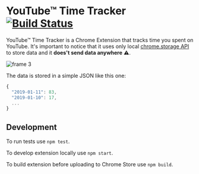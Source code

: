 # YouTube™ Time Tracker [![Build Status](https://travis-ci.org/makaroni4/youtube_time_tracker.svg?branch=master)](https://travis-ci.org/makaroni4/youtube_time_tracker)

YouTube™ Time Tracker is a Chrome Extension that tracks time you spent on YouTube. It's important to notice that it uses only local [chrome.storage API](https://developer.chrome.com/apps/storage) to store data and it __**does't send  data anywhere**__ :warning:.

![frame 3](https://user-images.githubusercontent.com/768070/51078689-c4eae500-16b9-11e9-9c17-1f903e94e284.png)

The data is stored in a simple JSON like this one:

```js
{
  "2019-01-11": 83,
  "2019-01-10": 17,
  ...
}
```

## Development

To run tests use `npm test`.

To develop extension locally use `npm start`.

To build extension before uploading to Chrome Store use `npm build`.
